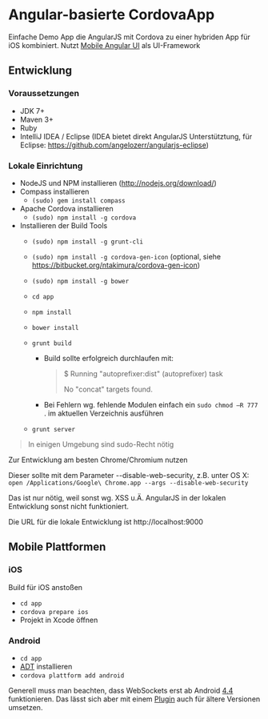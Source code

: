 Angular-basierte CordovaApp
=========================

Einfache Demo App die AngularJS mit Cordova zu einer hybriden App für iOS kombiniert. Nutzt [Mobile Angular UI](https://github.com/mcasimir/mobile-angular-ui) als UI-Framework

## Entwicklung

### Voraussetzungen
* JDK 7+
* Maven 3+
* Ruby
* IntelliJ IDEA / Eclipse (IDEA bietet direkt AngularJS Unterstütztung, für Eclipse: https://github.com/angelozerr/angularjs-eclipse)

### Lokale Einrichtung
* NodeJS und NPM installieren (http://nodejs.org/download/)
* Compass installieren
  * `(sudo) gem install compass`
* Apache Cordova installieren
  * `(sudo) npm install -g cordova`
* Installieren der Build Tools
  * `(sudo) npm install -g grunt-cli`
  * `(sudo) npm install -g cordova-gen-icon` (optional, siehe https://bitbucket.org/ntakimura/cordova-gen-icon)
  * `(sudo) npm install -g bower` 
  * `cd app`
  * `npm install`
  * `bower install`
  * `grunt build`
     * Build sollte erfolgreich durchlaufen mit:
    
       >$ Running "autoprefixer:dist" (autoprefixer) task
       >
       >  No "concat" targets found.
     * Bei Fehlern wg. fehlende Modulen einfach ein `sudo chmod –R 777` . im aktuellen Verzeichnis ausführen

  * `grunt server`

>In einigen Umgebung sind sudo-Recht nötig

Zur Entwicklung am besten Chrome/Chromium nutzen

Dieser sollte mit dem Parameter --disable-web-security, z.B. unter OS X:
``open /Applications/Google\ Chrome.app --args --disable-web-security ``

Das ist nur nötig, weil sonst wg. XSS u.Ä. AngularJS in der lokalen Entwicklung sonst nicht funktioniert. 

Die URL für die lokale Entwicklung ist http://localhost:9000

## Mobile Plattformen

### iOS

Build für iOS anstoßen
* `cd app`
* ```cordova prepare ios```
* Projekt in Xcode öffnen

### Android
* `cd app`
* [ADT](https://developer.android.com/sdk/index.html) installieren
* ```cordova plattform add android```

Generell muss man beachten, dass WebSockets erst ab Android [4.4](http://caniuse.com/#feat=websockets) funktionieren.
Das lässt sich aber mit einem [Plugin](https://github.com/mkuklis/phonegap-websocket/blob/master/www/phonegap-websocket.js) auch für ältere Versionen umsetzen.
